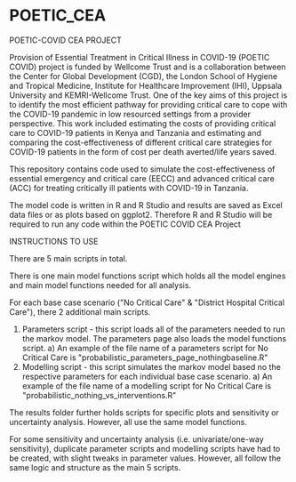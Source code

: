 # POETIC_CEA
POETIC-COVID CEA PROJECT

Provision of Essential Treatment in Critical Illness in COVID-19 (POETIC COVID) project is funded by Wellcome Trust and is a collaboration between the Center for Global Development (CGD), the London School of Hygiene and Tropical Medicine, Institute for Healthcare Improvement (IHI), Uppsala University and KEMRI-Wellcome Trust. 
One of the key aims of this project is to identify the most efficient pathway for providing critical care to cope with the COVID-19 pandemic in low resourced settings from a provider perspective.
This work included estimating the costs of providing critical care to COVID-19 patients in Kenya and Tanzania and estimating and comparing the cost-effectiveness of different critical care strategies for COVID-19 patients in the form of cost per death averted/life years saved.

This repository contains code used to simulate the cost-effectiveness of essential emergency and critical care (EECC) and advanced critical care (ACC) for treating critically ill patients with COVID-19 in Tanzania.

The model code is written in R and R Studio and results are saved as Excel data files or as plots based on ggplot2. Therefore R and R Studio will be required to run any code within the POETIC COVID CEA Project

INSTRUCTIONS TO USE

There are 5 main scripts in total. 

There is one main model functions script which holds all the model engines and main model functions needed for all analysis. 

For each base case scenario ("No Critical Care" & "District Hospital Critical Care"), there 2 additional main scripts. 

1) Parameters script - this script loads all of the parameters needed to run the markov model. The parameters page also loads the model functions script. 
	a) An example of the file name of a parameters script for No Critical Care is "probabilistic_parameters_page_nothingbaseline.R"
2) Modelling script - this script simulates the markov model based no the respective parameters for each individual base case scenario. 
	a) An example of the file name of a modelling script for No Critical Care is "probabilistic_nothing_vs_interventions.R"

The results folder further holds scripts for specific plots and sensitivity or uncertainty analysis. However, all use the same model functions. 

For some sensitivity and uncertainty analysis (i.e. univariate/one-way sensitivity), duplicate parameter scripts and modelling scripts have had to be created, with slight tweaks in parameter values. 
However, all follow the same logic and structure as the main 5 scripts. 
